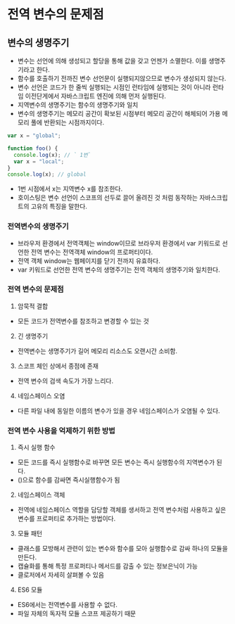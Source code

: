 # 전역 변수의 문제점

## 변수의 생명주기

- 변수는 선언에 의해 생성되고 할당을 통해 값을 갖고 언젠가 소멸한다. 이를 생명주기라고 한다.
- 함수를 호출하기 전까진 변수 선언문이 실행되지않으므로 변수가 생성되지 않는다.
- 변수 선언은 코드가 한 줄씩 실행되는 시점인 런타임에 실행되는 것이 아니라 런타임 이전단게에서 자바스크립트 엔진에 의해 먼저 실행된다.
- 지역변수의 생명주기는 함수의 생명주기와 일치
- 변수의 생명주기는 메모리 공간이 확보된 시점부터 메모리 공간이 해체되어 가용 메모리 풀에 반환되는 시점까지이다.

```javascript
var x = "global";

function foo() {
  console.log(x); // ` 1번`
  var x = "local";
}
console.log(x); // global
```

- 1번 시점에서 x는 지역변수 x를 참조한다.
- 호이스팅은 변수 선언이 스코프의 선두로 끌어 올려진 것 처럼 동작하는 자바스크립트의 고유의 특징을 말한다.

### 전역변수의 생명주기

- 브라우저 환경에서 전역객체는 window이므로 브라우저 환경에서 var 키워드로 선언한 전역 변수는 전역객체 window의 프로퍼티이다.
- 전역 객체 window는 웹페이지를 닫기 전까지 유효하다.
- var 키워드로 선언한 전역 변수의 생명주기는 전역 객체의 생명주기와 일치한다.

### 전역 변수의 문제점

1. 암묵적 결합

- 모든 코드가 전역변수를 참조하고 변경할 수 있는 것

2. 긴 생명주기

- 전역변수는 생명주기가 길어 메모리 리소스도 오랜시간 소비함.

3. 스코프 체인 상에서 종점에 존재

- 전역 변수의 검색 속도가 가장 느리다.

4. 네임스페이스 오염

- 다른 파일 내에 동일한 이름의 변수가 있을 경우 네임스페이스가 오염될 수 있다.

### 전역 변수 사용을 억제하기 위한 방법

1. 즉시 실행 함수

- 모든 코드를 즉시 실행함수로 바꾸면 모든 변수는 즉시 실행함수의 지역변수가 된다.
- ()으로 함수를 감싸면 즉시실행함수가 됨

2. 네임스페이스 객체

- 전역에 네임스페이스 역할을 담당할 객체를 생서하고 전역 변수처럼 사용하고 싶은 변수를 프로퍼티로 추가하는 방법이다.

3. 모듈 패턴

- 클래스를 모방해서 관련이 있는 변수와 함수를 모아 실행함수로 감싸 하나의 모듈을 만든다.
- 캡슐화를 통해 특정 프로퍼티나 메서드를 감출 수 있는 정보은닉이 가능
- 클로저에서 자세히 살펴볼 수 있음

4. ES6 모듈

- ES6에서는 전역변수를 사용할 수 없다.
- 파일 자체의 독자적 모듈 스코프 제공하기 때문
